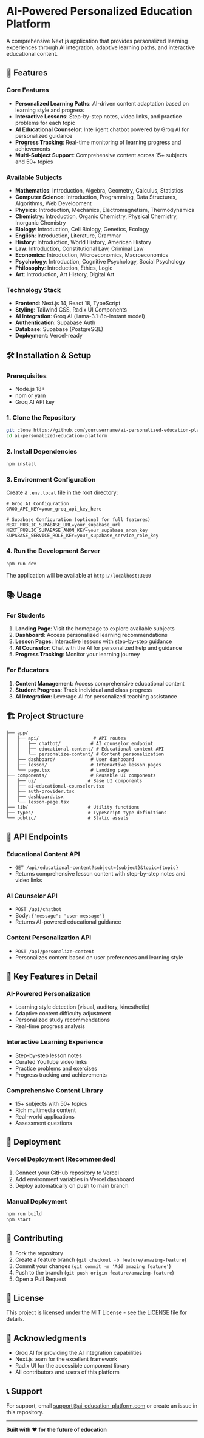 # AI-Powered Personalized Education Platform

A comprehensive Next.js application that provides personalized learning experiences through AI integration, adaptive learning paths, and interactive educational content.

## 🚀 Features

### Core Features
- **Personalized Learning Paths**: AI-driven content adaptation based on learning style and progress
- **Interactive Lessons**: Step-by-step notes, video links, and practice problems for each topic
- **AI Educational Counselor**: Intelligent chatbot powered by Groq AI for personalized guidance
- **Progress Tracking**: Real-time monitoring of learning progress and achievements
- **Multi-Subject Support**: Comprehensive content across 15+ subjects and 50+ topics

### Available Subjects
- **Mathematics**: Introduction, Algebra, Geometry, Calculus, Statistics
- **Computer Science**: Introduction, Programming, Data Structures, Algorithms, Web Development
- **Physics**: Introduction, Mechanics, Electromagnetism, Thermodynamics
- **Chemistry**: Introduction, Organic Chemistry, Physical Chemistry, Inorganic Chemistry
- **Biology**: Introduction, Cell Biology, Genetics, Ecology
- **English**: Introduction, Literature, Grammar
- **History**: Introduction, World History, American History
- **Law**: Introduction, Constitutional Law, Criminal Law
- **Economics**: Introduction, Microeconomics, Macroeconomics
- **Psychology**: Introduction, Cognitive Psychology, Social Psychology
- **Philosophy**: Introduction, Ethics, Logic
- **Art**: Introduction, Art History, Digital Art

### Technology Stack
- **Frontend**: Next.js 14, React 18, TypeScript
- **Styling**: Tailwind CSS, Radix UI Components
- **AI Integration**: Groq AI (llama-3.1-8b-instant model)
- **Authentication**: Supabase Auth
- **Database**: Supabase (PostgreSQL)
- **Deployment**: Vercel-ready

## 🛠️ Installation & Setup

### Prerequisites
- Node.js 18+ 
- npm or yarn
- Groq AI API key

### 1. Clone the Repository
```bash
git clone https://github.com/yourusername/ai-personalized-education-platform.git
cd ai-personalized-education-platform
```

### 2. Install Dependencies
```bash
npm install
```

### 3. Environment Configuration
Create a `.env.local` file in the root directory:
```env
# Groq AI Configuration
GROQ_API_KEY=your_groq_api_key_here

# Supabase Configuration (optional for full features)
NEXT_PUBLIC_SUPABASE_URL=your_supabase_url
NEXT_PUBLIC_SUPABASE_ANON_KEY=your_supabase_anon_key
SUPABASE_SERVICE_ROLE_KEY=your_supabase_service_role_key
```

### 4. Run the Development Server
```bash
npm run dev
```

The application will be available at `http://localhost:3000`

## 📚 Usage

### For Students
1. **Landing Page**: Visit the homepage to explore available subjects
2. **Dashboard**: Access personalized learning recommendations
3. **Lesson Pages**: Interactive lessons with step-by-step guidance
4. **AI Counselor**: Chat with the AI for personalized help and guidance
5. **Progress Tracking**: Monitor your learning journey

### For Educators
1. **Content Management**: Access comprehensive educational content
2. **Student Progress**: Track individual and class progress
3. **AI Integration**: Leverage AI for personalized teaching assistance

## 🏗️ Project Structure

```
├── app/
│   ├── api/                    # API routes
│   │   ├── chatbot/           # AI counselor endpoint
│   │   ├── educational-content/ # Educational content API
│   │   └── personalize-content/ # Content personalization
│   ├── dashboard/             # User dashboard
│   ├── lesson/                # Interactive lesson pages
│   └── page.tsx               # Landing page
├── components/                # Reusable UI components
│   ├── ui/                   # Base UI components
│   ├── ai-educational-counselor.tsx
│   ├── auth-provider.tsx
│   ├── dashboard.tsx
│   └── lesson-page.tsx
├── lib/                      # Utility functions
├── types/                    # TypeScript type definitions
└── public/                   # Static assets
```

## 🔧 API Endpoints

### Educational Content API
- `GET /api/educational-content?subject={subject}&topic={topic}`
- Returns comprehensive lesson content with step-by-step notes and video links

### AI Counselor API
- `POST /api/chatbot`
- Body: `{"message": "user message"}`
- Returns AI-powered educational guidance

### Content Personalization API
- `POST /api/personalize-content`
- Personalizes content based on user preferences and learning style

## 🎯 Key Features in Detail

### AI-Powered Personalization
- Learning style detection (visual, auditory, kinesthetic)
- Adaptive content difficulty adjustment
- Personalized study recommendations
- Real-time progress analysis

### Interactive Learning Experience
- Step-by-step lesson notes
- Curated YouTube video links
- Practice problems and exercises
- Progress tracking and achievements

### Comprehensive Content Library
- 15+ subjects with 50+ topics
- Rich multimedia content
- Real-world applications
- Assessment questions

## 🚀 Deployment

### Vercel Deployment (Recommended)
1. Connect your GitHub repository to Vercel
2. Add environment variables in Vercel dashboard
3. Deploy automatically on push to main branch

### Manual Deployment
```bash
npm run build
npm start
```

## 🤝 Contributing

1. Fork the repository
2. Create a feature branch (`git checkout -b feature/amazing-feature`)
3. Commit your changes (`git commit -m 'Add amazing feature'`)
4. Push to the branch (`git push origin feature/amazing-feature`)
5. Open a Pull Request

## 📝 License

This project is licensed under the MIT License - see the [LICENSE](LICENSE) file for details.

## 🙏 Acknowledgments

- Groq AI for providing the AI integration capabilities
- Next.js team for the excellent framework
- Radix UI for the accessible component library
- All contributors and users of this platform

## 📞 Support

For support, email support@ai-education-platform.com or create an issue in this repository.

---

**Built with ❤️ for the future of education**
